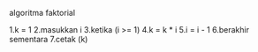 algoritma faktorial

1.k = 1
2.masukkan i
3.ketika (i >= 1)
4.k = k * i
5.i = i - 1
6.berakhir sementara
7.cetak (k)
